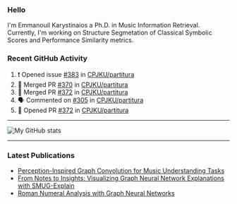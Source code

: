 ### Hello

I'm Emmanouil Karystinaios a Ph.D. in Music Information Retrieval.
Currently, I'm working on Structure Segmetation of Classical Symbolic Scores and Performance Similarity metrics.


### Recent GitHub Activity
  
<!--START_SECTION:activity-->
1. ❗ Opened issue [#383](https://github.com/CPJKU/partitura/issues/383) in [CPJKU/partitura](https://github.com/CPJKU/partitura)
2. 🎉 Merged PR [#370](https://github.com/CPJKU/partitura/pull/370) in [CPJKU/partitura](https://github.com/CPJKU/partitura)
3. 🎉 Merged PR [#372](https://github.com/CPJKU/partitura/pull/372) in [CPJKU/partitura](https://github.com/CPJKU/partitura)
4. 🗣 Commented on [#305](https://github.com/CPJKU/partitura/issues/305#issuecomment-2337551318) in [CPJKU/partitura](https://github.com/CPJKU/partitura)
5. 💪 Opened PR [#372](https://github.com/CPJKU/partitura/pull/372) in [CPJKU/partitura](https://github.com/CPJKU/partitura)
<!--END_SECTION:activity-->

---

![My GitHub stats](https://github-readme-stats.vercel.app/api?username=manoskary&show_icons=true&theme=radical)


<!--
**manoskary/manoskary** is a ✨ _special_ ✨ repository because its `README.md` (this file) appears on your GitHub profile.

Here are some ideas to get you started:

- 🔭 I’m currently working on ...
- 🌱 I’m currently learning ...
- 👯 I’m looking to collaborate on ...
- 🤔 I’m looking for help with ...
- 💬 Ask me about ...
- 📫 How to reach me: ...
- 😄 Pronouns: ...
- ⚡ Fun fact: ...
-->

---

### Latest Publications

<!-- BLOG-POST-LIST:START -->
- [Perception-Inspired Graph Convolution for Music Understanding Tasks](https://towardsdatascience.com/perception-inspired-graph-convolution-for-music-understanding-tasks-4d2ba1be48e7?source=rss-9d63e988ed0c------2)
- [From Notes to Insights: Visualizing Graph Neural Network Explanations with SMUG-Explain](https://manoskary.medium.com/from-notes-to-insights-visualizing-graph-neural-network-explanations-with-smug-explain-ed41a30e55ed?source=rss-9d63e988ed0c------2)
- [Roman Numeral Analysis with Graph Neural Networks](https://towardsdatascience.com/roman-numeral-analysis-with-graph-neural-networks-4d6140cd4c0b?source=rss-9d63e988ed0c------2)
<!-- BLOG-POST-LIST:END -->


